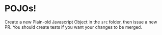 # POJOs!

Create a new Plain-old Javascript Object in the `src` folder, then issue a new PR.
You should create tests if you want your changes to be merged.